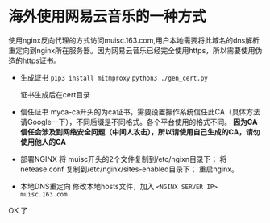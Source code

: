 # 海外使用网易云音乐的一种方式
使用nginx反向代理的方式访问muisc.163.com,用户本地需要将此域名的dns解析重定向到nginx所在服务器。因为网易云音乐已经完全使用https，所以需要使用伪造的https证书。

* 生成证书
`pip3 install mitmproxy`
`python3 ./gen_cert.py`

   证书生成后在cert目录

* 信任证书
myca-ca开头的为ca证书，需要设置操作系统信任此CA（具体方法请Google一下），不同后缀是不同格式。各个平台使用的格式不同。
**因为CA信任会涉及到网络安全问题（中间人攻击），所以请使用自己生成的CA，请勿使用他人的CA**

* 部署NGINX
将 muisc开头的2个文件复制到/etc/ngixn目录下；
将 netease.conf 复制到/etc/nginx/sites-enabled目录下；
重启nginx。

* 本地DNS重定向
修改本地hosts文件，加入
```<NGINX SERVER IP> muisc.163.com```

OK 了